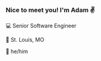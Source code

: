 ### Nice to meet you! I'm Adam :v:

:computer: Senior Software Engineer

:frog: St. Louis, MO

:boy: he/him
